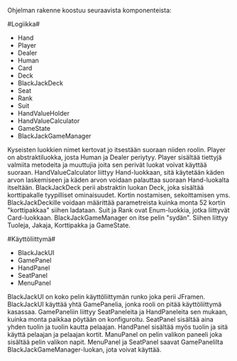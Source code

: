 Ohjelman rakenne koostuu seuraavista komponenteista:

#Logiikka#
* Hand
* Player
* Dealer
* Human
* Card
* Deck
* BlackJackDeck
* Seat
* Rank
* Suit
* HandValueHolder
* HandValueCalculator
* GameState
* BlackJackGameManager

Kyseisten luokkien nimet kertovat jo itsestään suoraan niiden roolin. Player on abstraktiluokka, josta Human ja Dealer periytyy. Player sisältää tiettyjä valmiita metodeita ja muuttujia joita sen perivät luokat voivat käyttää suoraan. HandValueCalculator liittyy Hand-luokkaan, sitä käytetään käden arvon laskemiseen ja käden arvon voidaan palauttaa suoraan Hand-luokalta itseltään.
BlackJackDeck perii abstraktin luokan Deck, joka sisältää korttipakalle tyypilliset ominaisuudet. Kortin nostamisen, sekoittamisen yms. BlackJackDeckille voidaan määrittää parametreista kuinka monta 52 kortin "korttipakkaa" siihen ladataan. Suit ja Rank ovat Enum-luokkia, jotka liittyvät Card-luokkaan. BlackJackGameManager on itse pelin "sydän". Siihen liittyy Tuoleja, Jakaja, Korttipakka ja GameState.

#Käyttöliittymä#
* BlackJackUI
* GamePanel
* HandPanel
* SeatPanel
* MenuPanel

BlackJackUI on koko pelin käyttöliittymän runko joka perii JFramen. BlackJackUI käyttää yhtä GamePanelia, jonka rooli on pitää käyttöliittymä kasassaa. GamePaneliin liittyy SeatPaneleita ja HandPaneleita sen mukaan, kuinka monta paikkaa pöytään on konfiguroitu. SeatPanel sisältää aina yhden tuolin ja tuolin kautta pelaajan. HandPanel sisältää myös tuolin ja sitä käyttä pelaajan ja pelaajan kortit. ManuPanel on pelin valikon paneeli joka sisältää pelin valikon napit. MenuPanel ja SeatPanel saavat GamePanelilta BlackJackGameManager-luokan, jota voivat käyttää.


